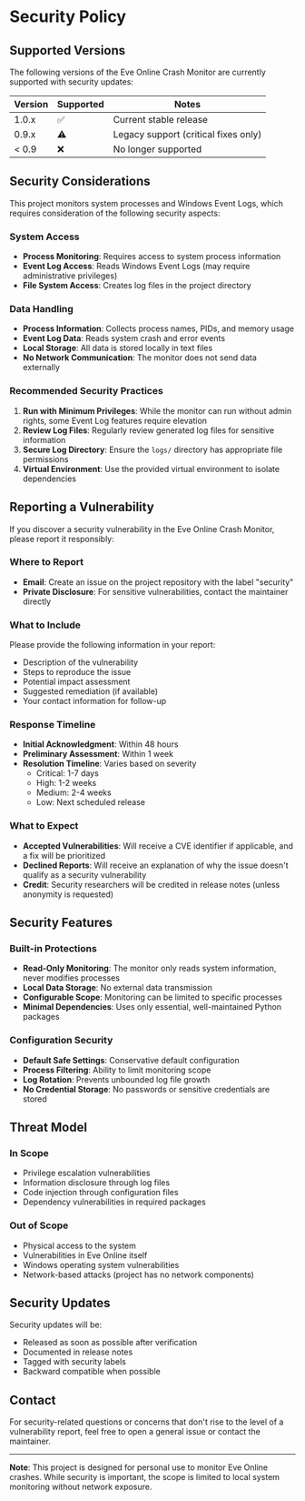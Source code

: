 # Security Policy

## Supported Versions

The following versions of the Eve Online Crash Monitor are currently supported with security updates:

| Version | Supported          | Notes |
| ------- | ------------------ | ----- |
| 1.0.x   | :white_check_mark: | Current stable release |
| 0.9.x   | :warning:          | Legacy support (critical fixes only) |
| < 0.9   | :x:                | No longer supported |

## Security Considerations

This project monitors system processes and Windows Event Logs, which requires consideration of the following security aspects:

### System Access
- **Process Monitoring**: Requires access to system process information
- **Event Log Access**: Reads Windows Event Logs (may require administrative privileges)
- **File System Access**: Creates log files in the project directory

### Data Handling
- **Process Information**: Collects process names, PIDs, and memory usage
- **Event Log Data**: Reads system crash and error events
- **Local Storage**: All data is stored locally in text files
- **No Network Communication**: The monitor does not send data externally

### Recommended Security Practices
1. **Run with Minimum Privileges**: While the monitor can run without admin rights, some Event Log features require elevation
2. **Review Log Files**: Regularly review generated log files for sensitive information
3. **Secure Log Directory**: Ensure the `logs/` directory has appropriate file permissions
4. **Virtual Environment**: Use the provided virtual environment to isolate dependencies

## Reporting a Vulnerability

If you discover a security vulnerability in the Eve Online Crash Monitor, please report it responsibly:

### Where to Report
- **Email**: Create an issue on the project repository with the label "security"
- **Private Disclosure**: For sensitive vulnerabilities, contact the maintainer directly

### What to Include
Please provide the following information in your report:
- Description of the vulnerability
- Steps to reproduce the issue
- Potential impact assessment
- Suggested remediation (if available)
- Your contact information for follow-up

### Response Timeline
- **Initial Acknowledgment**: Within 48 hours
- **Preliminary Assessment**: Within 1 week
- **Resolution Timeline**: Varies based on severity
  - Critical: 1-7 days
  - High: 1-2 weeks
  - Medium: 2-4 weeks
  - Low: Next scheduled release

### What to Expect
- **Accepted Vulnerabilities**: Will receive a CVE identifier if applicable, and a fix will be prioritized
- **Declined Reports**: Will receive an explanation of why the issue doesn't qualify as a security vulnerability
- **Credit**: Security researchers will be credited in release notes (unless anonymity is requested)

## Security Features

### Built-in Protections
- **Read-Only Monitoring**: The monitor only reads system information, never modifies processes
- **Local Data Storage**: No external data transmission
- **Configurable Scope**: Monitoring can be limited to specific processes
- **Minimal Dependencies**: Uses only essential, well-maintained Python packages

### Configuration Security
- **Default Safe Settings**: Conservative default configuration
- **Process Filtering**: Ability to limit monitoring scope
- **Log Rotation**: Prevents unbounded log file growth
- **No Credential Storage**: No passwords or sensitive credentials are stored

## Threat Model

### In Scope
- Privilege escalation vulnerabilities
- Information disclosure through log files
- Code injection through configuration files
- Dependency vulnerabilities in required packages

### Out of Scope
- Physical access to the system
- Vulnerabilities in Eve Online itself
- Windows operating system vulnerabilities
- Network-based attacks (project has no network components)

## Security Updates

Security updates will be:
- Released as soon as possible after verification
- Documented in release notes
- Tagged with security labels
- Backward compatible when possible

## Contact

For security-related questions or concerns that don't rise to the level of a vulnerability report, feel free to open a general issue or contact the maintainer.

---

**Note**: This project is designed for personal use to monitor Eve Online crashes. While security is important, the scope is limited to local system monitoring without network exposure.
